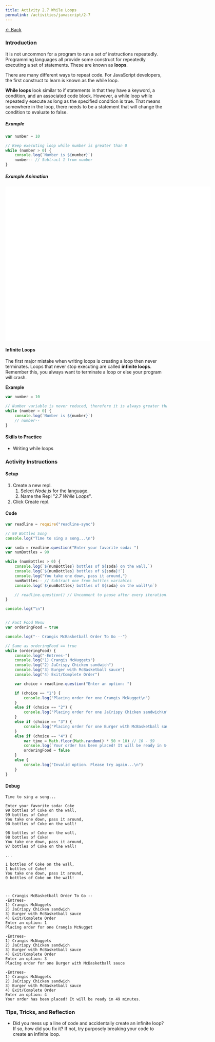 ```yaml
---
title: Activity 2.7 While Loops
permalink: /activities/javascript/2-7
---
```


[← Back](/activities/javascript/)

### Introduction

It is not uncommon for a program to run a set of instructions repeatedly. Programming languages all provide some construct for repeatedly executing a set of statements. These are known as **loops**. 

There are many different ways to repeat code. For JavaScript developers, the first construct to learn is known as the while loop.

**While loops** look similar to if statements in that they have a keyword, a condition, and an associated code block. However, a while loop while repeatedly execute as long as the specified condition is true. That means somewhere in the loop, there needs to be a statement that will change the condition to evaluate to false.

##### Example
```js
var number = 10

// Keep executing loop while number is greater than 0
while (number > 0) {
    console.log(`Number is ${number}`)
    number-- // Subtract 1 from number
}
```

##### Example Animation
<!-- Begin Canvas Animation -->

<div id="animation_container" style="background-color:rgba(255, 255, 255, 1.00); width:640px; height:480px">
    <canvas id="canvas" width="640" height="480" style="position: absolute; display: block; background-color:rgba(255, 255, 255, 1.00);"></canvas>
    <div id="dom_overlay_container" style="pointer-events:none; overflow:hidden; width:640px; height:480px; position: absolute; left: 0px; top: 0px; display: block;">
    </div>
</div>

<script src="https://code.createjs.com/1.0.0/createjs.min.js"></script>
<script src="/assets/js/while-loop-animation.js"></script>
<script>
var canvas, stage, exportRoot, anim_container, dom_overlay_container, fnStartAnimation;
(function init() {
	canvas = document.getElementById("canvas");
	anim_container = document.getElementById("animation_container");
	dom_overlay_container = document.getElementById("dom_overlay_container");
	var comp=AdobeAn.getComposition("C756B9C09D06134D9B51CB30F8548AFC");
	var lib=comp.getLibrary();
	handleComplete({},comp);
})()
function handleComplete(evt,comp) {
	//This function is always called, irrespective of the content. You can use the variable "stage" after it is created in token create_stage.
	var lib=comp.getLibrary();
	var ss=comp.getSpriteSheet();
	exportRoot = new lib.WhileLoopAnimationv2();
	stage = new lib.Stage(canvas);	
	//Registers the "tick" event listener.
	fnStartAnimation = function() {
		stage.addChild(exportRoot);
		createjs.Ticker.framerate = lib.properties.fps;
		createjs.Ticker.addEventListener("tick", stage);
	}	    
	//Code to support hidpi screens and responsive scaling.
	AdobeAn.makeResponsive(true,'width',false,1,[canvas,anim_container,dom_overlay_container]);	
	AdobeAn.compositionLoaded(lib.properties.id);
	fnStartAnimation();
}
</script>

<!-- End Canvas Animation -->

#### Infinite Loops

The first major mistake when writing loops is creating a loop then never terminates. Loops that never stop executing are called **infinite loops**. Remember this, you always want to terminate a loop or else your program will crash.

**Example**
```js
var number = 10

// Number variable is never reduced, therefore it is always greater than 0
while (number > 0) {
    console.log(`Number is ${number}`)
    // number--
}
```

#### Skills to Practice

- Writing while loops

### Activity Instructions

#### Setup

1. Create a new repl.
    1. Select *Node.js* for the language.
    2. Name the Repl "*2.7 While Loops*".
2. Click Create repl.

#### Code
```js
var readline = require("readline-sync")

// 99 Bottles Song
console.log("Time to sing a song...\n")

var soda = readline.question("Enter your favorite soda: ")
var numBottles = 99

while (numBottles > 0) {
    console.log(`${numBottles} bottles of ${soda} on the wall,`)
    console.log(`${numBottles} bottles of ${soda}!`)
    console.log("You take one down, pass it around,")
    numBottles-- // Subtract one from bottles variables
    console.log(`${numBottles} bottles of ${soda} on the wall!\n`)

    // readline.question() // Uncomment to pause after every iteration.
}

console.log("\n")


// Fast Food Menu
var orderingFood = true

console.log("-- Crangis McBasketball Order To Go --")

// Same as orderingFood == true
while (orderingFood) {
    console.log("-Entrees-")
    console.log("1) Crangis McNuggets")
    console.log("2) JaCrispy Chicken sandwich")
    console.log("3) Burger with McBasketball sauce")
    console.log("4) Exit/Complete Order")

    var choice = readline.question("Enter an option: ")

    if (choice == "1") {
        console.log("Placing order for one Crangis McNugget\n")
    }
    else if (choice == "2") {
        console.log("Placing order for one JaCrispy Chicken sandwich\n")
    }
    else if (choice == "3") {
        console.log("Placing order for one Burger with McBasketball sauce\n")
    }
    else if (choice == "4") {
        var time = Math.floor(Math.random() * 50 + 10) // 10 - 59
        console.log(`Your order has been placed! It will be ready in ${time} minutes.`)
        orderingFood = false
    }
    else {
        console.log("Invalid option. Please try again...\n")
    }
}
```

#### Debug

```shell
Time to sing a song...

Enter your favorite soda: Coke
99 bottles of Coke on the wall,
99 bottles of Coke!
You take one down, pass it around,
98 bottles of Coke on the wall!

98 bottles of Coke on the wall,
98 bottles of Coke!
You take one down, pass it around,
97 bottles of Coke on the wall!

...

1 bottles of Coke on the wall,
1 bottles of Coke!
You take one down, pass it around,
0 bottles of Coke on the wall!



-- Crangis McBasketball Order To Go --
-Entrees-
1) Crangis McNuggets
2) JaCrispy Chicken sandwich
3) Burger with McBasketball sauce
4) Exit/Complete Order
Enter an option: 1
Placing order for one Crangis McNugget

-Entrees-
1) Crangis McNuggets
2) JaCrispy Chicken sandwich
3) Burger with McBasketball sauce
4) Exit/Complete Order
Enter an option: 3
Placing order for one Burger with McBasketball sauce

-Entrees-
1) Crangis McNuggets
2) JaCrispy Chicken sandwich
3) Burger with McBasketball sauce
4) Exit/Complete Order
Enter an option: 4
Your order has been placed! It will be ready in 49 minutes.
```

### Tips, Tricks, and Reflection

- Did you mess up a line of code and accidentally create an infinite loop? If so, how did you fix it? If not, try purposely breaking your code to create an infinite loop.